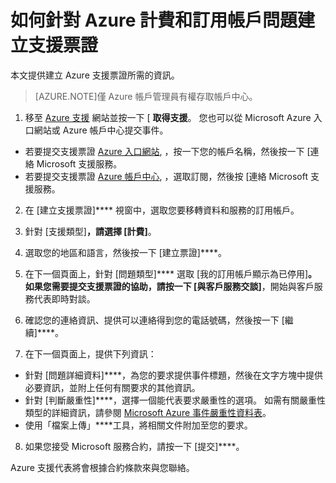 <properties
    pageTitle="如何針對 Azure 計費和訂用帳戶問題建立支援票證 | Microsoft Azure"
    description="說明如何針對 Azure 計費和訂用帳戶問題建立支援票證"
    services="billing"
    documentationCenter=""
    authors="genlin"
    manager="jarrettr"
    editor="na"
    tags="billing"
    />

<tags
    ms.service="billing"
    ms.workload="na"
    ms.tgt_pltfrm="na"
    ms.devlang="na"
    ms.topic="article"
    ms.date="11/26/2015"
    ms.author="genli"/>


# 如何針對 Azure 計費和訂用帳戶問題建立支援票證

本文提供建立 Azure 支援票證所需的資訊。
>[AZURE.NOTE]僅 Azure 帳戶管理員有權存取帳戶中心。

1. 移至 [Azure 支援](http://azure.microsoft.com/support) 網站並按一下 [ **取得支援**。 您也可以從 Microsoft Azure 入口網站或 Azure 帳戶中心提交事件。

 * 若要提交支援票證 [Azure 入口網站](https://manage.windowsazure.com/), ，按一下您的帳戶名稱，然後按一下 [連絡 Microsoft 支援服務。
 * 若要提交支援票證 [Azure 帳戶中心](https://account.windowsazure.com/Subscriptions), ，選取訂閱，然後按 [連絡 Microsoft 支援服務。

2. 在 [建立支援票證]**** 視窗中，選取您要移轉資料和服務的訂用帳戶。

3. 針對 [支援類型]****，請選擇 [計費]****。

4. 選取您的地區和語言，然後按一下 [建立票證]****。

5. 在下一個頁面上，針對 [問題類型]**** 選取 [我的訂用帳戶顯示為已停用]****。 如果您需要提交支援票證的協助，請按一下 [與客戶服務交談]****，開始與客戶服務代表即時對談。

6. 確認您的連絡資訊、提供可以連絡得到您的電話號碼，然後按一下 [繼續]****。

7. 在下一個頁面上，提供下列資訊：

 * 針對 [問題詳細資料]****，為您的要求提供事件標題，然後在文字方塊中提供必要資訊，並附上任何有關要求的其他資訊。
 * 針對 [判斷嚴重性]****，選擇一個能代表要求嚴重性的選項。 如需有關嚴重性類型的詳細資訊，請參閱 [Microsoft Azure 事件嚴重性資料表](http://support.microsoft.com/gp/AzureSevDetails)。
 * 使用「檔案上傳」****工具，將相關文件附加至您的要求。

8. 如果您接受 Microsoft 服務合約，請按一下 [提交]****。

Azure 支援代表將會根據合約條款來與您聯絡。






